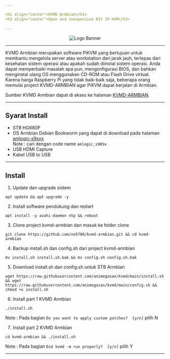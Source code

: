 ```yaml
---

<h1 align="center">KVMD Armbian</h1>
<h3 align="center">Open and inexpensive DIY IP-KVM</h3>

---
```


<p align="center">
<img alt="Logo Banner" src="https://pikvm.org/img/site.svg"/>
</p>

---

KVMD Armbian merupakan software PiKVM yang bertujuan untuk membantu mengelola server atau workstation dari jarak jauh, terlepas dari kesehatan sistem operasi atau apakah sudah diinstal sistem operasi. Anda dapat memperbaiki masalah apa pun, mengonfigurasi BIOS, dan bahkan menginstal ulang OS menggunakan CD-ROM atau Flash Drive virtual. Karena harga Raspberry Pi yang tidak baik-baik saja, beberapa orang memulai project KVMD-ARMBIAN agar PiKVM dapat berjalan di Armbian.

Sumber KVMD Armbian dapat di akses ke halaman <a href="https://github.com/xe5700/kvmd-armbian" target="_blank">KVMD-ARMBIAN</a>.

---

## Syarat Install
- STB HG680P
- OS Armbian Debian Bookworm yang dapat di download pada halaman <a href="https://github.com/ophub/amlogic-s9xxx-armbian/releases" target="_blank">amlogic-s9xxx</a>.
<br> Note : cari dengan code name `amlogic_s905x`
- USB HDMI Capture
- Kabel USB to USB

---

## Install

1. Update dan upgrade sistem
```
apt update && apt upgrade -y
```

2. Install software pendukung dan restart
```
apt install -y avahi-daemon ntp && reboot
```

3. Clone project kvmd-armbian dan masuk ke folder clone
```
git clone https://github.com/xe5700/kvmd-armbian.git && cd kvmd-armbian
```

4. Backup install.sh dan config.sh dari project kvmd-armbian
```
mv install.sh install.sh.bak && mv config.sh config.sh.bak
```

5. Download install.sh dan config.sh untuk STB Armbian
```
wget https://raw.githubusercontent.com/animegasan/kvmd/main/install.sh && wget https://raw.githubusercontent.com/animegasan/kvmd/main/config.sh && chmod +x install.sh
```

6. Install part 1 KVMD Armbian
```
./install.sh
```
Note : Pada bagian `Do you want to apply custom patches?  [y/n]` pilih N

7. Install part 2 KVMD Armbian
```
cd kvmd-armbian && ./install.sh
```
Note : Pada bagian `Did kvmd -m run properly?  [y/n]` pilih Y

---
